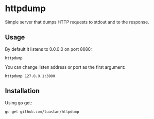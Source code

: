 # httpdump

Simple server that dumps HTTP requests to stdout and to the response.

## Usage

By default it listens to 0.0.0.0 on port 8080:

```
httpdump
```

You can change listen address or port as the first argument:

```
httpdump 127.0.0.1:3000
```

## Installation

Using go get:

```
go get github.com/luastan/httpdump
```